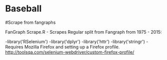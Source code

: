 # Baseball

#Scrape from fangraphs

FanGraph Scrape.R - Scrapes Regular split from Fangraph from 1975 - 2015:

-library('RSelenium')
-library('dplyr')
-library('httr')
  -library('stringr')
  -Requires Mozilla Firefox and setting up a Firefox profile. http://toolsqa.com/selenium-webdriver/custom-firefox-profile/

